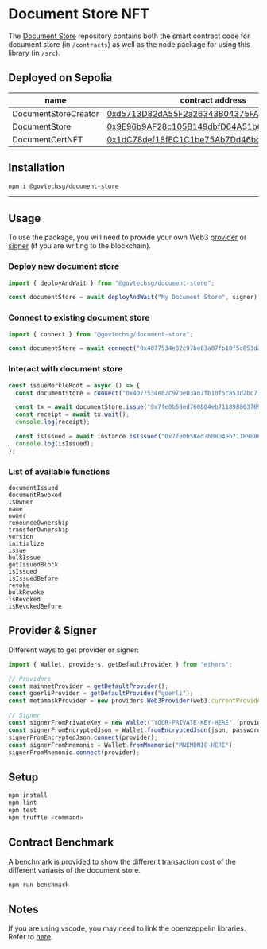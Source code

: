 # Document Store NFT

The [Document Store](https://github.com/Open-Attestation/document-store) repository contains both the smart contract
code for document store (in `/contracts`) as well as the node package for using this library (in `/src`).

## Deployed on Sepolia

| name                 | contract address                                                                                                                   |
|----------------------|------------------------------------------------------------------------------------------------------------------------------------|
| DocumentStoreCreator | [0xd5713D82dA55F2a26343B04375FAf5De3255689D](https://sepolia.etherscan.io/address/0xd5713D82dA55F2a26343B04375FAf5De3255689D#code) |
| DocumentStore        | [0x9E96b9AF28c105B149dbfD64A51b6Dc8a57C9C63](https://sepolia.etherscan.io/address/0x9E96b9AF28c105B149dbfD64A51b6Dc8a57C9C63#code) |
| DocumentCertNFT      | [0x1dC78def18fEC1C1be75Ab7Dd46bd67f65e8B5f1](https://sepolia.etherscan.io/address/0x1dC78def18fEC1C1be75Ab7Dd46bd67f65e8B5f1#code) |

## Installation

```sh
npm i @govtechsg/document-store
```

---

## Usage

To use the package, you will need to provide your own
Web3 [provider](https://docs.ethers.io/v5/api/providers/api-providers/)
or [signer](https://docs.ethers.io/v5/api/signer/#Wallet) (if you are writing to the blockchain).

### Deploy new document store

```ts
import { deployAndWait } from "@govtechsg/document-store";

const documentStore = await deployAndWait("My Document Store", signer).then(console.log);
```

### Connect to existing document store

```ts
import { connect } from "@govtechsg/document-store";

const documentStore = await connect("0x4077534e82c97be03a07fb10f5c853d2bc7161fb", providerOrSigner);
```

### Interact with document store

```ts
const issueMerkleRoot = async () => {
  const documentStore = connect("0x4077534e82c97be03a07fb10f5c853d2bc7161fb", signer);

  const tx = await documentStore.issue("0x7fe0b58ed760804eb7118988637693c4351613be327b56527e55bcd0a8d170d7");
  const receipt = await tx.wait();
  console.log(receipt);

  const isIssued = await instance.isIssued("0x7fe0b58ed760804eb7118988637693c4351613be327b56527e55bcd0a8d170d7");
  console.log(isIssued);
};
```

### List of available functions

```text
documentIssued
documentRevoked
isOwner
name
owner
renounceOwnership
transferOwnership
version
initialize
issue
bulkIssue
getIssuedBlock
isIssued
isIssuedBefore
revoke
bulkRevoke
isRevoked
isRevokedBefore
```

## Provider & Signer

Different ways to get provider or signer:

```ts
import { Wallet, providers, getDefaultProvider } from "ethers";

// Providers
const mainnetProvider = getDefaultProvider();
const goerliProvider = getDefaultProvider("goerli");
const metamaskProvider = new providers.Web3Provider(web3.currentProvider); // Will change network automatically

// Signer
const signerFromPrivateKey = new Wallet("YOUR-PRIVATE-KEY-HERE", provider);
const signerFromEncryptedJson = Wallet.fromEncryptedJson(json, password);
signerFromEncryptedJson.connect(provider);
const signerFromMnemonic = Wallet.fromMnemonic("MNEMONIC-HERE");
signerFromMnemonic.connect(provider);
```

## Setup

```sh
npm install
npm lint
npm test
npm truffle <command>
```

## Contract Benchmark

A benchmark is provided to show the different transaction cost of the different variants of the document store.

```sh
npm run benchmark
```

## Notes

If you are using vscode, you may need to link the openzeppelin libraries. Refer
to [here](https://github.com/juanfranblanco/vscode-solidity#openzeppelin).
